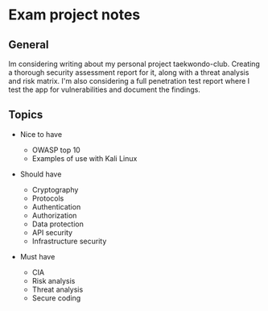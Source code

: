 # Exam project notes

## General
Im considering writing about my personal project taekwondo-club. Creating a thorough security assessment report for it, along with a threat analysis and risk matrix. I'm also considering a full penetration test report where I test the app for vulnerabilities and document the findings.

## Topics
- Nice to have
    - OWASP top 10
    - Examples of use with Kali Linux

- Should have
    - Cryptography
    - Protocols
    - Authentication
    - Authorization
    - Data protection
    - API security
    - Infrastructure security
    

- Must have
    - CIA
    - Risk analysis
    - Threat analysis
    - Secure coding

